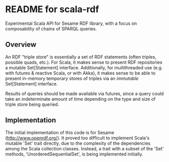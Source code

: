 README for scala-rdf
====================

Experimental Scala API for Sesame RDF library, with a focus on composability of chains of SPARQL queries.

Overview
--------

An RDF "triple store" is essentially a set of RDF statements (often triples, possible quads, etc.).
For Scala, it makes sense to present RDF repositories a mutable Set[Statement] interface.
Additionally, for multithreaded use (e.g. with futures & reactive Scala, or with Akka),
it makes sense to be able to present in-memory temporary stores of triples via an *immutable* Set[Statement] interface.

Results of queries should be made available via futures, since a query could take an indeterminate amount of time
depending on the type and size of triple store being queried.

Implementation
--------------

The initial implementation of this code is for Sesame (http://www.openrdf.org/).
It proved too difficult to implement Scala's mutable 'Set' trait directly, due to the complexity of the dependencies
among the Scala collection classes.  Instead, a trait with a subset of the 'Set' methods, 'UnorderedSequentialSet',
is being implemented initially.
